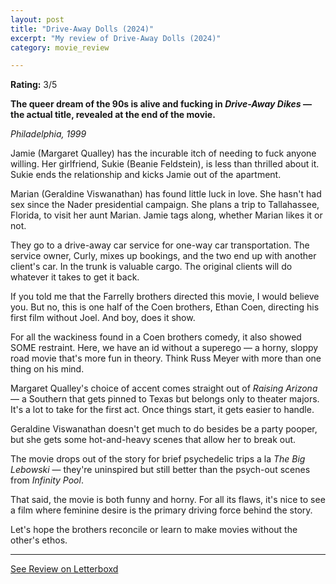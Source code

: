 ```yaml
---
layout: post
title: "Drive-Away Dolls (2024)"
excerpt: "My review of Drive-Away Dolls (2024)"
category: movie_review

---
```


**Rating:** 3/5

<b>The queer dream of the 90s is alive and fucking in <i>Drive-Away Dikes</i> — the actual title, revealed at the end of the movie.</b>

<i>Philadelphia, 1999</i>

Jamie (Margaret Qualley) has the incurable itch of needing to fuck anyone willing. Her girlfriend, Sukie (Beanie Feldstein), is less than thrilled about it. Sukie ends the relationship and kicks Jamie out of the apartment.

Marian (Geraldine Viswanathan) has found little luck in love. She hasn't had sex since the Nader presidential campaign. She plans a trip to Tallahassee, Florida, to visit her aunt Marian. Jamie tags along, whether Marian likes it or not.

They go to a drive-away car service for one-way car transportation. The service owner, Curly, mixes up bookings, and the two end up with another client's car. In the trunk is valuable cargo. The original clients will do whatever it takes to get it back.

If you told me that the Farrelly brothers directed this movie, I would believe you. But no, this is one half of the Coen brothers, Ethan Coen, directing his first film without Joel. And boy, does it show.

For all the wackiness found in a Coen brothers comedy, it also showed SOME restraint. Here, we have an id without a superego — a horny, sloppy road movie that's more fun in theory. Think Russ Meyer with more than one thing on his mind.

Margaret Qualley's choice of accent comes straight out of <i>Raising Arizona </i>— a Southern that gets pinned to Texas but belongs only to theater majors. It's a lot to take for the first act. Once things start, it gets easier to handle.

Geraldine Viswanathan doesn't get much to do besides be a party pooper, but she gets some hot-and-heavy scenes that allow her to break out.

The movie drops out of the story for brief psychedelic trips a la <i>The Big Lebowski</i> — they're uninspired but still better than the psych-out scenes from <i>Infinity Pool</i>.

That said, the movie is both funny and horny. For all its flaws, it's nice to see a film where feminine desire is the primary driving force behind the story.

Let's hope the brothers reconcile or learn to make movies without the other's ethos.

<hr>

[See Review on Letterboxd](https://boxd.it/601v1p)
